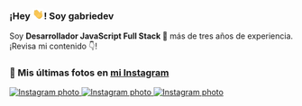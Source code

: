 <h3>¡Hey <img src="https://raw.githubusercontent.com/ABSphreak/ABSphreak/master/gifs/Hi.gif" width="20px" decondig="async">! Soy gabriedev</h3>

<p>Soy <strong>Desarrollador JavaScript Full Stack 🚀</strong> más de tres años de experiencia.<br />¡Revisa mi contenido 👇!</p>

### 📸 Mis últimas fotos en [mi Instagram](https://instagram.com/gabrie.dev)


<a href='https://instagram.com/p/CxTmOF6vN8M' target='_blank'>
  <img width='20%' src='https://scontent-mia3-2.cdninstagram.com/v/t51.2885-15/378565944_323878180141713_8920720304536029091_n.jpg?stp=dst-jpg_e15&_nc_ht=scontent-mia3-2.cdninstagram.com&_nc_cat=109&_nc_ohc=xJnwwMGJRpkAX_F8phK&edm=APU89FABAAAA&ccb=7-5&oh=00_AfB4EC3UN3J7yTslQaz0e8kDTvbAysVLrac7OcQ7pOqNZQ&oe=650ED858&_nc_sid=bc0c2c' alt='Instagram photo' />
</a>
<a href='https://instagram.com/p/CxLlYVlupp3' target='_blank'>
  <img width='20%' src='https://scontent-mia3-1.cdninstagram.com/v/t51.2885-15/377997579_196784406648750_7872949112471886655_n.webp?stp=dst-jpg_e35&_nc_ht=scontent-mia3-1.cdninstagram.com&_nc_cat=106&_nc_ohc=O6ffu09ZcnUAX9Elp8M&edm=APU89FABAAAA&ccb=7-5&oh=00_AfDLX4rY186UyfFrf7HBS3FjysxX2MBR4zfmcnnFFY479g&oe=650E435B&_nc_sid=bc0c2c' alt='Instagram photo' />
</a>
<a href='https://instagram.com/p/CxIn_Irugo4' target='_blank'>
  <img width='20%' src='https://scontent-mia3-1.cdninstagram.com/v/t51.2885-15/376780815_821779196307492_4053583912414574279_n.jpg?stp=dst-jpg_e15&_nc_ht=scontent-mia3-1.cdninstagram.com&_nc_cat=100&_nc_ohc=P8BLMrAbc-AAX-BQldA&edm=APU89FABAAAA&ccb=7-5&oh=00_AfAeKJWXZmwLNVnnu7lnupz3MglUgKx9i_MAG9_VXwRAYA&oe=650F1003&_nc_sid=bc0c2c' alt='Instagram photo' />
</a>
